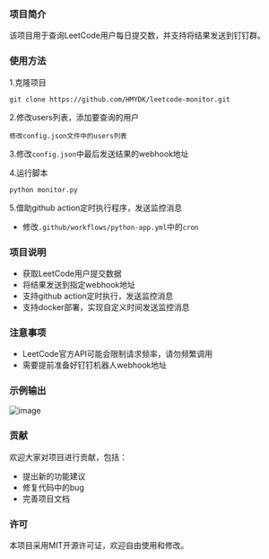 ### 项目简介
该项目用于查询LeetCode用户每日提交数，并支持将结果发送到钉钉群。

### 使用方法
1.克隆项目

`git clone https://github.com/HMYDK/leetcode-monitor.git`

2.修改users列表，添加要查询的用户

`修改config.json文件中的users列表`

3.修改`config.json`中最后发送结果的webhook地址

4.运行脚本

`python monitor.py`

5.借助github action定时执行程序，发送监控消息

- 修改`.github/workflows/python-app.yml`中的`cron`

### 项目说明
- 获取LeetCode用户提交数据
- 将结果发送到指定webhook地址
- 支持github action定时执行，发送监控消息
- 支持docker部署，实现自定义时间发送监控消息

### 注意事项
- LeetCode官方API可能会限制请求频率，请勿频繁调用
- 需要提前准备好钉钉机器人webhook地址

### 示例输出
![image](https://github.com/HMYDK/leetcode-monitor/assets/27269137/9867d903-2b67-413c-b67f-463fa51fce37)


### 贡献
欢迎大家对项目进行贡献，包括：
- 提出新的功能建议
- 修复代码中的bug
- 完善项目文档

### 许可
本项目采用MIT开源许可证，欢迎自由使用和修改。
